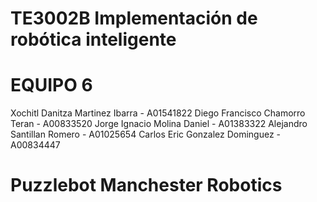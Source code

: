 # TE3002B Implementación de robótica inteligente 
# EQUIPO 6 
Xochitl Danitza Martinez Ibarra - A01541822
Diego Francisco Chamorro Teran - A00833520
Jorge Ignacio Molina Daniel - A01383322
Alejandro Santillan Romero - A01025654
Carlos Eric Gonzalez Dominguez - A00834447
# Puzzlebot Manchester Robotics

